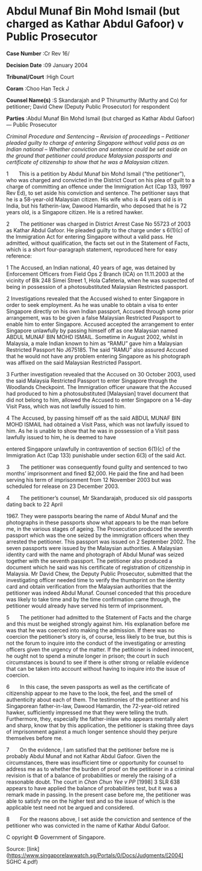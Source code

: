 # Abdul Munaf Bin Mohd Ismail (but charged as Kathar Abdul Gafoor) v Public Prosecutor 



**Case Number** :Cr Rev 16/ 

**Decision Date** :09 January 2004 

**Tribunal/Court** :High Court 

**Coram** :Choo Han Teck J 

**Counsel Name(s)** :S Skandarajah and P Thirumurthy (Murthy and Co) for petitioner; David Chew (Deputy Public Prosecutor) for respondent 

**Parties** :Abdul Munaf Bin Mohd Ismail (but charged as Kathar Abdul Gafoor) — Public Prosecutor 

_Criminal Procedure and Sentencing_ – _Revision of proceedings_ – _Petitioner pleaded guilty to charge of entering Singapore without valid pass as an Indian national_ – _Whether conviction and sentence could be set aside on the ground that petitioner could produce Malaysian passports and certificate of citizenship to show that he was a Malaysian citizen._ 

1       This is a petition by Abdul Munaf bin Mohd Ismail (“the petitioner”), who was charged and convicted in the District Court on his plea of guilt to a charge of committing an offence under the Immigration Act (Cap 133, 1997 Rev Ed), to set aside his conviction and sentence. The petitioner says that he is a 58-year-old Malaysian citizen. His wife who is 44 years old is in India, but his fatherin-law, Dawood Hamardin, who deposed that he is 72 years old, is a Singapore citizen. He is a retired hawker. 

2       The petitioner was charged in District Arrest Case No 55723 of 2003 as Kathar Abdul Gafoor. He pleaded guilty to the charge under s 6(1)(c) of the Immigration Act for entering Singapore without a valid pass. He admitted, without qualification, the facts set out in the Statement of Facts, which is a short four-paragraph statement, reproduced here for easy reference: 

 1 The Accused, an Indian national, 40 years of age, was detained by Enforcement Officers from Field Ops 2 Branch (ICA) on 11.11.2003 at the vicinity of Blk 248 Simei Street 1, Hola Cafeteria, when he was suspected of being in possession of a photosubstituted Malaysian Restricted passport. 

 2 Investigations revealed that the Accused wished to enter Singapore in order to seek employment. As he was unable to obtain a visa to enter Singapore directly on his own Indian passport, Accused through some prior arrangement, was to be given a false Malaysian Restricted Passport to enable him to enter Singapore. Accused accepted the arrangement to enter Singapore unlawfully by passing himself off as one Malaysian named ABDUL MUNAF BIN MOHD ISMAIL. Sometime in August 2002, whilst in Malaysia, a male Indian known to him as “RAMU” gave him a Malaysian Restricted Passport No J675185. The said “RAMU” also assured Accused that he would not have any problem entering Singapore as his photograph was affixed on the said Malaysian Restricted Passport. 

 3 Further investigation revealed that the Accused on 30 October 2003, used the said Malaysia Restricted Passport to enter Singapore through the Woodlands Checkpoint. The Immigration officer unaware that the Accused had produced to him a photosubstituted [Malaysian] travel document that did not belong to him, allowed the Accused to enter Singapore on a 14-day Visit Pass, which was not lawfully issued to him. 

 4 The Accused, by passing himself off as the said ABDUL MUNAF BIN MOHD ISMAIL had obtained a Visit Pass, which was not lawfully issued to him. As he is unable to show that he was in possession of a Visit pass lawfully issued to him, he is deemed to have 


 entered Singapore unlawfully in contravention of section 6(1)(c) of the Immigration Act (Cap 133) punishable under section 6(3) of the said Act. 

3       The petitioner was consequently found guilty and sentenced to two months’ imprisonment and fined $2,000. He paid the fine and had been serving his term of imprisonment from 12 November 2003 but was scheduled for release on 23 December 2003. 

4       The petitioner’s counsel, Mr Skandarajah, produced six old passports dating back to 22 April 

1967\. They were passports bearing the name of Abdul Munaf and the photographs in these passports show what appears to be the man before me, in the various stages of ageing. The Prosecution produced the seventh passport which was the one seized by the immigration officers when they arrested the petitioner. This passport was issued on 2 September 2002. The seven passports were issued by the Malaysian authorities. A Malaysian identity card with the name and photograph of Abdul Munaf was seized together with the seventh passport. The petitioner also produced a document which he said was his certificate of registration of citizenship in Malaysia. Mr David Chew, the Deputy Public Prosecutor, submitted that the investigating officer needed time to verify the thumbprint on the identity card and obtain verification from the Malaysian authorities that the petitioner was indeed Abdul Munaf. Counsel conceded that this procedure was likely to take time and by the time confirmation came through, the petitioner would already have served his term of imprisonment. 

5       The petitioner had admitted to the Statement of Facts and the charge and this must be weighed strongly against him. His explanation before me was that he was coerced into making the admission. If there was no coercion the petitioner’s story is, of course, less likely to be true, but this is not the forum to inquire into the conduct of the investigating or arresting officers given the urgency of the matter. If the petitioner is indeed innocent, he ought not to spend a minute longer in prison; the court in such circumstances is bound to see if there is other strong or reliable evidence that can be taken into account without having to inquire into the issue of coercion. 

6       In this case, the seven passports as well as the certificate of citizenship appear to me have to the look, the feel, and the smell of authenticity about each of them. The testimonies of the petitioner and his Singaporean father-in-law, Dawood Hamardin, the 72-year-old retired hawker, sufficiently impressed me that they were telling the truth. Furthermore, they, especially the father-inlaw who appears mentally alert and sharp, know that by this application, the petitioner is staking three days of imprisonment against a much longer sentence should they perjure themselves before me. 

7       On the evidence, I am satisfied that the petitioner before me is probably Abdul Munaf and not Kathar Abdul Gafoor. Given the circumstances, there was insufficient time or opportunity for counsel to address me as to whether the burden of proof on the petitioner in a criminal revision is that of a balance of probabilities or merely the raising of a reasonable doubt. The court in _Chan Chun Yee v PP_ <span class="citation">[1998] 3 SLR 638</span> appears to have applied the balance of probabilities test, but it was a remark made in passing. In the present case before me, the petitioner was able to satisfy me on the higher test and so the issue of which is the applicable test need not be argued and considered. 

8       For the reasons above, I set aside the conviction and sentence of the petitioner who was convicted in the name of Kathar Abdul Gafoor. 

 C opyright © Government of Singapore. 


Source: [link](https://www.singaporelawwatch.sg/Portals/0/Docs/Judgments/[2004] SGHC 4.pdf)
